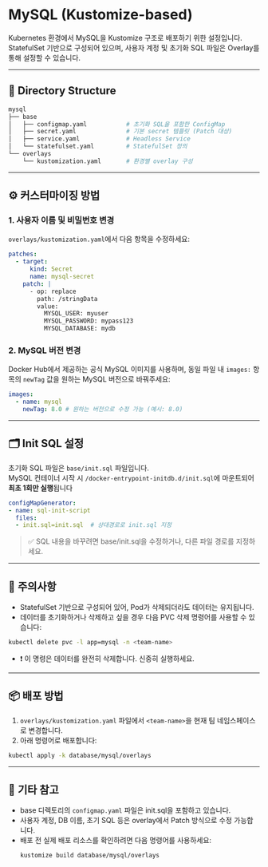 # MySQL (Kustomize-based)

Kubernetes 환경에서 MySQL을 Kustomize 구조로 배포하기 위한 설정입니다.  
StatefulSet 기반으로 구성되어 있으며, 사용자 계정 및 초기화 SQL 파일은 Overlay를 통해 설정할 수 있습니다.

---

## 📁 Directory Structure
```sh
mysql
├── base
│   ├── configmap.yaml           # 초기화 SQL을 포함한 ConfigMap
│   ├── secret.yaml              # 기본 secret 템플릿 (Patch 대상)
│   ├── service.yaml             # Headless Service
│   └── statefulset.yaml         # StatefulSet 정의
└── overlays
    └── kustomization.yaml       # 환경별 overlay 구성
```
---
## ⚙️ 커스터마이징 방법
### 1. 사용자 이름 및 비밀번호 변경
`overlays/kustomization.yaml`에서 다음 항목을 수정하세요:
```yaml
patches:
  - target:
      kind: Secret
      name: mysql-secret
    patch: |
      - op: replace
        path: /stringData
        value:
          MYSQL_USER: myuser
          MYSQL_PASSWORD: mypass123
          MYSQL_DATABASE: mydb
```
### 2. MySQL 버전 변경
Docker Hub에서 제공하는 공식 MySQL 이미지를 사용하며, 동일 파일 내 `images:` 항목의 `newTag` 값을 원하는 MySQL 버전으로 바꿔주세요:
```yaml
images:
  - name: mysql
    newTag: 8.0 # 원하는 버전으로 수정 가능 (예시: 8.0)
```
---
## 🗂️ Init SQL 설정
초기화 SQL 파일은 `base/init.sql` 파일입니다.  
MySQL 컨테이너 시작 시 `/docker-entrypoint-initdb.d/init.sql`에 마운트되어 **최초 1회만 실행**됩니다
```yaml
configMapGenerator:
- name: sql-init-script
  files:
  - init.sql=init.sql  # 상대경로로 init.sql 지정
```
> ✅ SQL 내용을 바꾸려면 base/init.sql을 수정하거나, 다른 파일 경로를 지정하세요.
---

## 📝 주의사항
- StatefulSet 기반으로 구성되어 있어, Pod가 삭제되더라도 데이터는 유지됩니다.
- 데이터를 초기화하거나 삭제하고 싶을 경우 다음 PVC 삭제 명령어를 사용할 수 있습니다:
```sh
kubectl delete pvc -l app=mysql -n <team-name>
```
- ❗ 이 명령은 데이터를 완전히 삭제합니다. 신중히 실행하세요.
---
## 📦 배포 방법
1. `overlays/kustomization.yaml` 파일에서 `<team-name>`을 현재 팀 네임스페이스로 변경합니다.
2. 아래 명령어로 배포합니다:
```sh
kubectl apply -k database/mysql/overlays
```
---
## 📌 기타 참고
- base 디렉토리의 `configmap.yaml` 파일은 init.sql을 포함하고 있습니다.
- 사용자 계정, DB 이름, 초기 SQL 등은 overlay에서 Patch 방식으로 수정 가능합니다.
- 배포 전 실제 배포 리소스를 확인하려면 다음 명령어를 사용하세요:
    ```sh
    kustomize build database/mysql/overlays
    ``` 
